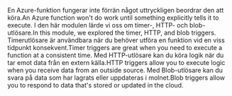 <span data-ttu-id="f65da-101">En Azure-funktion fungerar inte förrän något uttryckligen beordrar den att köra.</span><span class="sxs-lookup"><span data-stu-id="f65da-101">An Azure function won't do work until something explicitly tells it to execute.</span></span> <span data-ttu-id="f65da-102">I den här modulen lärde vi oss om timer-, HTTP- och blob-utlösare.</span><span class="sxs-lookup"><span data-stu-id="f65da-102">In this module, we explored the timer, HTTP, and blob triggers.</span></span> <span data-ttu-id="f65da-103">Timerutlösare är användbara när du behöver utföra en funktion vid en viss tidpunkt konsekvent.</span><span class="sxs-lookup"><span data-stu-id="f65da-103">Timer triggers are great when you need to execute a function at a consistent time.</span></span> <span data-ttu-id="f65da-104">Med HTTP-utlösare kan du köra logik när du tar emot data från en extern källa.</span><span class="sxs-lookup"><span data-stu-id="f65da-104">HTTP triggers allow you to execute logic when you receive data from an outside source.</span></span> <span data-ttu-id="f65da-105">Med Blob-utlösare kan du svara på data som har lagrats eller uppdateras i molnet.</span><span class="sxs-lookup"><span data-stu-id="f65da-105">Blob triggers allow you to respond to data that's stored or updated in the cloud.</span></span>
